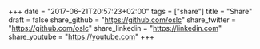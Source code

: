 +++
date = "2017-06-21T20:57:23+02:00"
tags = ["share"]
title = "Share"
draft = false
share_github = "https://github.com/oslc"
share_twitter = "https://github.com/oslc"
share_linkedin  = "https://linkedin.com"
share_youtube = "https://youtube.com"
+++